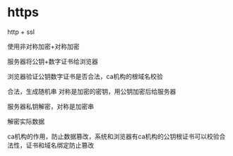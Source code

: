 # https



http + ssl



使用非对称加密+对称加密



服务器将公钥+数字证书给浏览器

浏览器验证公钥数字证书是否合法，ca机构的根域名校验

合法，生成随机串 对称是加密的密钥，用公钥加密后给服务器



服务器私钥解密，对称是加密串

解密实际数据





ca机构的作用，防止数据篡改，系统和浏览器有ca机构的公钥根证书可以校验合法性，证书和域名绑定防止篡改